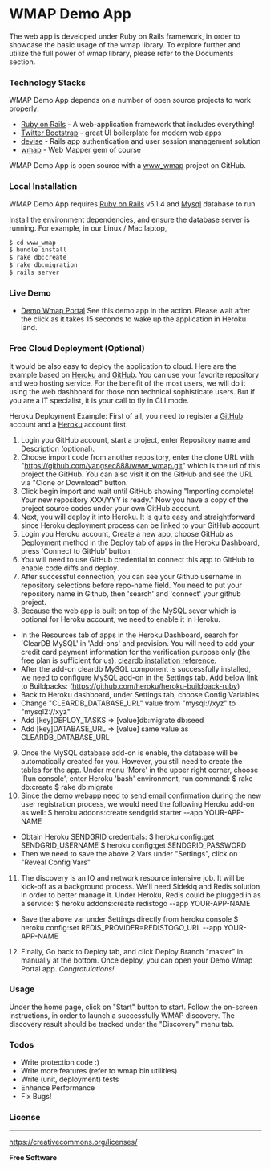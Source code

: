 # WMAP Demo App

The web app is developed under Ruby on Rails framework, in order to showcase the basic usage of the wmap library. To explore further and utilize the full power of wmap library, please refer to the Documents section.


### Technology Stacks

WMAP Demo App depends on a number of open source projects to work properly:

* [Ruby on Rails] - A web-application framework that includes everything!
* [Twitter Bootstrap] - great UI boilerplate for modern web apps
* [devise] - Rails app authentication and user session management solution
* [wmap](https://github.com/yangsec888/wmap) - Web Mapper gem of course


WMAP Demo App is open source with a [www_wmap] project on GitHub.

### Local Installation

WMAP Demo App requires [Ruby on Rails](http://rubyonrails.org) v5.1.4 and [Mysql](https://www.mysql.com/) database to run.

Install the environment dependencies, and ensure the database server is running. For example, in our Linux / Mac laptop,

```sh
$ cd www_wmap
$ bundle install
$ rake db:create
$ rake db:migration
$ rails server
```

### Live Demo

* [Demo Wmap Portal](https://demo-wmap-portal.herokuapp.com/) See this demo app in the action. Please wait after the click as it takes 15 seconds to wake up the application in Heroku land.

### Free Cloud Deployment (Optional)

It would be also easy to deploy the application to cloud. Here are the example based on [Heroku](https://www.heroku.com) and [GitHub](https://github.com). You can use your favorite repository and web hosting service. For the benefit of the most users, we will do it using the web dashboard for those non technical sophisticate users.  But if you are a IT specialist, it is your call to fly in CLI mode.

Heroku Deployment Example:
First of all, you need to register a [GitHub](https://github.com) account and a [Heroku](https://www.heroku.com) account first.
 1. Login you GitHub account, start a project, enter Repository name and Description (optional).
 2. Choose import code from another repository, enter the clone URL with "https://github.com/yangsec888/www_wmap.git" which is the url of this project the GitHub. You can also visit it on the GitHub and see the URL via "Clone or Download" button.
 3. Click begin import and wait until GitHub showing "Importing complete! Your new repository XXX/YYY is ready."  Now you have a copy of the project source codes under your own GitHub account.
 4. Next, you will deploy it into Heroku. It is quite easy and straightforward since Heroku deployment process can be linked to your GitHub account.
 5. Login you Heroku account, Create a new app, choose GitHub as Deployment method in the Deploy tab of apps in the Heroku Dashboard, press 'Connect to GitHub' button.
 6. You will need to use GitHub credential to connect this app to GitHub to enable code diffs and deploy.
 7. After successful connection, you can see your Github username in repository selections before repo-name field. You need to put your repository name in Github, then 'search' and 'connect' your github project.
 8. Because the web app is built on top of the MySQL sever which is optional for Heroku account, we need to enable it in Heroku.  
 * In the Resources tab of apps in the Heroku Dashboard, search for 'ClearDB MySQL' in 'Add-ons' and provision. You will need to add your credit card payment information for the verification purpose only (the free plan is sufficient for us).  [cleardb installation reference.](https://devcenter.heroku.com/articles/cleardb)
 * After the add-on cleardb MySQL component is successfully installed, we need to configure MySQL add-on in the Settings tab. Add below link to Buildpacks:
  (https://github.com/heroku/heroku-buildpack-ruby)
 * Back to Heroku dashboard, under Settings tab,  choose Config Variables
 * Change "CLEARDB_DATABASE_URL" value from "mysql://xyz" to "mysql2://xyz"
 * Add [key]DEPLOY_TASKS => [value]db:migrate db:seed
 * Add [key]DATABASE_URL => [value] same value as CLEARDB_DATABASE_URL
 9. Once the MySQL database add-on is enable, the database will be automatically created for you. However, you still need to create the tables for the app. Under menu 'More' in the upper right corner, choose 'Run console', enter Heroku 'bash' environment, run command:
  $ rake db:create
  $ rake db:migrate
 10. Since the demo webapp need to send email confirmation during the new user registration process, we would need the following Heroku add-on as well:
  $ heroku addons:create sendgrid:starter --app YOUR-APP-NAME
  * Obtain Heroku SENDGRID credentials:
  $ heroku config:get SENDGRID_USERNAME
  $ heroku config:get SENDGRID_PASSWORD
  * Then we need to save the above 2 Vars under "Settings", click on "Reveal Config Vars"
11. The discovery is an IO and network resource intensive job. It will be kick-off as a background process. We'll need Sidekiq and Redis solution in order to better manage it. Under Heroku, Redis could be plugged in as a service:
  $ heroku addons:create redistogo --app YOUR-APP-NAME
  * Save the above var under Settings directly from heroku console
  $ heroku config:set REDIS_PROVIDER=REDISTOGO_URL --app YOUR-APP-NAME
12. Finally, Go back to Deploy tab,  and click Deploy Branch "master" in manually at the bottom. Once deploy, you can open your Demo Wmap Portal app. *Congratulations!*

### Usage
Under the home page, click on "Start" button to start. Follow the on-screen instructions, in order to launch a successfully WMAP discovery. The discovery result should be tracked under the "Discovery" menu tab.

### Todos

 - Write protection code :)
 - Write more features (refer to wmap bin utilities)
 - Write (unit, deployment) tests
 - Enhance Performance
 - Fix Bugs!

### License
----
https://creativecommons.org/licenses/

**Free Software**

[//]: # (These are reference links used in the body of this note and get stripped out when the markdown processor does its job. There is no need to format nicely because it shouldn't be seen. Thanks SO - http://stackoverflow.com/questions/4823468/store-comments-in-markdown-syntax)

   [www_wmap]: <https://github.com/yangsec888/www_wmap>
   [Twitter Bootstrap]: <http://twitter.github.com/bootstrap/>
   [jQuery]: <http://jquery.com>
   [Ruby on Rails]: <http://rubyonrails.org>
   [devise]: <https://github.com/plataformatec/devise>
